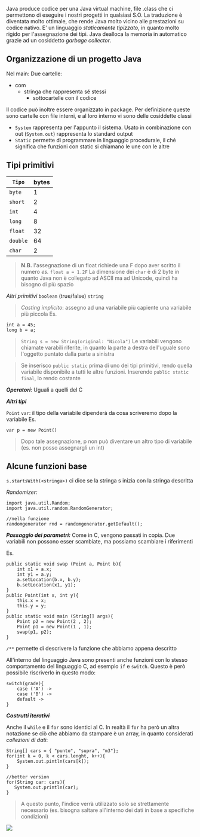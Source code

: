 Java produce codice per una Java virtual machine, file .class che ci permettono di eseguire i nostri progetti in qualsiasi S.O.
La traduzione è diventata molto ottimale, che rende Java molto vicino alle prestazioni su codice nativo.
E' un linguaggio *staticamente tipizzato*, in quanto molto rigido per l'assegnazione dei tipi.
Java dealloca la memoria in automatico grazie ad un cosiddetto *garbage collector*.

## Organizzazione di un progetto Java
Nel main:
Due cartelle:
- com
	- stringa che rappresenta sé stessi
		- sottocartelle con il codice

Il codice può inoltre essere organizzato in package. Per definizione queste sono cartelle con file interni, e al loro interno vi sono delle cosiddette classi
- ``System`` rappresenta per l'appunto il sistema. Usato in combinazione con out (``System.out``) rappresenta lo standard output
- ``Static`` permette di programmare in linguaggio procedurale, il ché significa che funzioni con static si chiamano le une con le altre

## Tipi primitivi

| ``Tipo``   | bytes |
| ---------- | ----- |
| ``byte``   | 1     |
| ``short``  | 2     |
| ``int``    | 4     |
| ``long``   | 8     |
| ``float``  | 32    |
| ``double`` | 64    |
| ``char``   | 2     |
> **N.B.** l'assegnazione di un float richiede una F dopo aver scritto il numero 
> *es.* ``float a = 1.2F``
> La dimensione dei ``char`` è di 2 byte in quanto Java non è collegato ad ASCII ma ad Unicode, quindi ha bisogno di più spazio

*Altri primitivi*
``boolean`` (true/false)
``string``

> *Casting implicito*: assegno ad una variabile più capiente una variabile più piccola
    Es. 
```
int a = 45;
long b = a;
````

> ``String s = new String(original: "Nicola")``
	Le variabili vengono chiamate varabili riferite, in quanto la parte a destra dell'uguale sono l'oggetto puntato dalla parte a sinistra

> Se inserisco ``public static`` prima di uno dei tipi primitivi, rendo quella variabile disponibile a tutti le altre funzioni. Inserendo ``public static final``, lo rendo costante

***Operatori***: Uguali a quelli del C

***Altri tipi***

``Point``
``var``: il tipo della variabile dipenderà da cosa scriveremo dopo la variabile
Es. 
```
var p = new Point()
```
> Dopo tale assegnazione, p non può diventare un altro tipo di variabile (es. non posso assegnargli un int)

## Alcune funzioni base
``s.startsWith(<stringa>)`` ci dice se la stringa s inizia con la stringa descritta

*Randomizer:* 
```
import java.util.Random;  
import java.util.random.RandomGenerator;

//nella funzione
randomgenerator rnd = randomgenerator.getDefault();
```

***Passaggio dei parametri:*** Come in C, vengono passati in copia. Due variabili non possono esser scambiate, ma possiamo scambiare i riferimenti

Es.
```
public static void swap (Point a, Point b){  
    int x1 = a.x;  
    int y1 = a.y;  
    a.setLocation(b.x, b.y);  
    b.setLocation(x1, y1);  
}  
public Point(int x, int y){  
    this.x = x;  
    this.y = y;  
}  
public static void main (String[] args){  
    Point p2 = new Point(2 , 2);  
    Point p1 = new Point(1 , 1);  
    swap(p1, p2);   
}
```

``/**`` permette di descrivere la funzione che abbiamo appena descritto

All'interno del linguaggio Java sono presenti anche funzioni con lo stesso comportamento del linguaggio C, ad esempio ``if`` e ``switch``.
Questo è però possibile riscriverlo in questo modo:
```
switch(grade){
	case ('A') ->
	case ('B') ->
	default ->
}
```
 
***Costrutti iterativi***

 Anche il ``while`` e il ``for`` sono identici al C.
 In realtà il ``for`` ha però un altra notazione se ciò che abbiamo da stampare è un array, in quanto considerati *collezioni di dati*:
 ```
 String[] cars = { "punto", "supra", "m3"};
 for(int k = 0, k < cars.lenght, k++){
	 System.out.pintln(cars[k]);
 }

//better version
for(String car: cars){
	System.out.println(car);
}
 ```
 > A questo punto, l'indice verrà utilizzato solo se strettamente necessario (es. bisogna saltare all'interno dei dati in base a specifiche condizioni)
 

![](Images/Pasted%20image%2020240303123736.png)